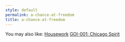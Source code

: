 ```yaml
---
style: default
permalink: a-chance-at-freedom
title: a-chance-at-freedom
---
```

You may also like:
[Housework](http://scp-wiki.net/housework)
[GOI-001: Chicago Spirit](http://scp-wiki.net/chicago-spirit)